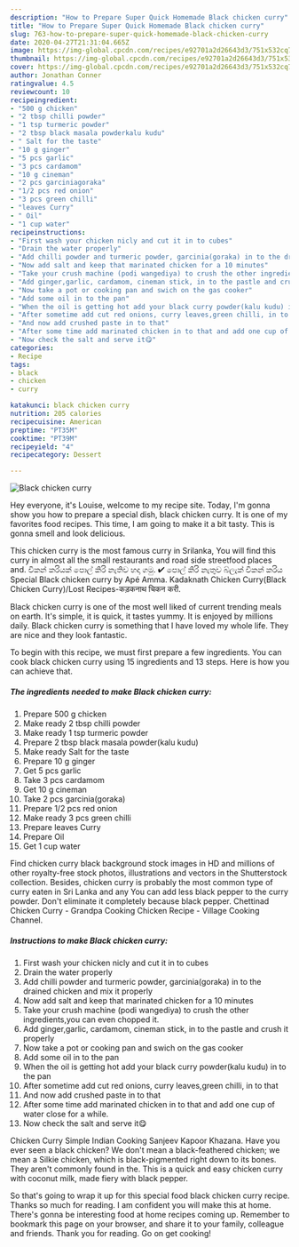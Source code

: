 ```yaml
---
description: "How to Prepare Super Quick Homemade Black chicken curry"
title: "How to Prepare Super Quick Homemade Black chicken curry"
slug: 763-how-to-prepare-super-quick-homemade-black-chicken-curry
date: 2020-04-27T21:31:04.665Z
image: https://img-global.cpcdn.com/recipes/e92701a2d26643d3/751x532cq70/black-chicken-curry-recipe-main-photo.jpg
thumbnail: https://img-global.cpcdn.com/recipes/e92701a2d26643d3/751x532cq70/black-chicken-curry-recipe-main-photo.jpg
cover: https://img-global.cpcdn.com/recipes/e92701a2d26643d3/751x532cq70/black-chicken-curry-recipe-main-photo.jpg
author: Jonathan Conner
ratingvalue: 4.5
reviewcount: 10
recipeingredient:
- "500 g chicken"
- "2 tbsp chilli powder"
- "1 tsp turmeric powder"
- "2 tbsp black masala powderkalu kudu"
- " Salt for the taste"
- "10 g ginger"
- "5 pcs garlic"
- "3 pcs cardamom"
- "10 g cineman"
- "2 pcs garciniagoraka"
- "1/2 pcs red onion"
- "3 pcs green chilli"
- "leaves Curry"
- " Oil"
- "1 cup water"
recipeinstructions:
- "First wash your chicken nicly and cut it in to cubes"
- "Drain the water properly"
- "Add chilli powder and turmeric powder, garcinia(goraka) in to the drained chicken and mix it properly"
- "Now add salt and keep that marinated chicken for a 10 minutes"
- "Take your crush machine (podi wangediya) to crush the other ingredients,you can even chopped it."
- "Add ginger,garlic, cardamom, cineman stick, in to the pastle and crush it properly"
- "Now take a pot or cooking pan and swich on the gas cooker"
- "Add some oil in to the pan"
- "When the oil is getting hot add your black curry powder(kalu kudu) in to the pan"
- "After sometime add cut red onions, curry leaves,green chilli, in to that"
- "And now add crushed paste in to that"
- "After some time add marinated chicken in to that and add one cup of water close for a while."
- "Now check the salt and serve it😋"
categories:
- Recipe
tags:
- black
- chicken
- curry

katakunci: black chicken curry 
nutrition: 205 calories
recipecuisine: American
preptime: "PT35M"
cooktime: "PT39M"
recipeyield: "4"
recipecategory: Dessert

---
```



![Black chicken curry](https://img-global.cpcdn.com/recipes/e92701a2d26643d3/751x532cq70/black-chicken-curry-recipe-main-photo.jpg)

Hey everyone, it's Louise, welcome to my recipe site. Today, I'm gonna show you how to prepare a special dish, black chicken curry. It is one of my favorites food recipes. This time, I am going to make it a bit tasty. This is gonna smell and look delicious.

This chicken curry is the most famous curry in Srilanka, You will find this curry in almost all the small restaurants and road side streetfood places and. චිකන් කරියක් පොල් කිරි නැතිව හදා ගමු. ✔ පොල් කිරි නැතුව බ්ලැක් චිකන් කරිය Special Black chicken curry by Apé Amma. Kadaknath Chicken Curry(Black Chicken Curry)/Lost Recipes-कड़कनाथ चिकन करी.

Black chicken curry is one of the most well liked of current trending meals on earth. It's simple, it is quick, it tastes yummy. It is enjoyed by millions daily. Black chicken curry is something that I have loved my whole life. They are nice and they look fantastic.


To begin with this recipe, we must first prepare a few ingredients. You can cook black chicken curry using 15 ingredients and 13 steps. Here is how you can achieve that.

<!--inarticleads1-->

##### The ingredients needed to make Black chicken curry:

1. Prepare 500 g chicken
1. Make ready 2 tbsp chilli powder
1. Make ready 1 tsp turmeric powder
1. Prepare 2 tbsp black masala powder(kalu kudu)
1. Make ready  Salt for the taste
1. Prepare 10 g ginger
1. Get 5 pcs garlic
1. Take 3 pcs cardamom
1. Get 10 g cineman
1. Take 2 pcs garcinia(goraka)
1. Prepare 1/2 pcs red onion
1. Make ready 3 pcs green chilli
1. Prepare leaves Curry
1. Prepare  Oil
1. Get 1 cup water


Find chicken curry black background stock images in HD and millions of other royalty-free stock photos, illustrations and vectors in the Shutterstock collection. Besides, chicken curry is probably the most common type of curry eaten in Sri Lanka and any You can add less black pepper to the curry powder. Don&#39;t eliminate it completely because black pepper. Chettinad Chicken Curry - Grandpa Cooking Chicken Recipe - Village Cooking Channel. 

<!--inarticleads2-->

##### Instructions to make Black chicken curry:

1. First wash your chicken nicly and cut it in to cubes
1. Drain the water properly
1. Add chilli powder and turmeric powder, garcinia(goraka) in to the drained chicken and mix it properly
1. Now add salt and keep that marinated chicken for a 10 minutes
1. Take your crush machine (podi wangediya) to crush the other ingredients,you can even chopped it.
1. Add ginger,garlic, cardamom, cineman stick, in to the pastle and crush it properly
1. Now take a pot or cooking pan and swich on the gas cooker
1. Add some oil in to the pan
1. When the oil is getting hot add your black curry powder(kalu kudu) in to the pan
1. After sometime add cut red onions, curry leaves,green chilli, in to that
1. And now add crushed paste in to that
1. After some time add marinated chicken in to that and add one cup of water close for a while.
1. Now check the salt and serve it😋


Chicken Curry Simple Indian Cooking Sanjeev Kapoor Khazana. Have you ever seen a black chicken? We don&#39;t mean a black-feathered chicken; we mean a Silkie chicken, which is black-pigmented right down to its bones. They aren&#39;t commonly found in the. This is a quick and easy chicken curry with coconut milk, made fiery with black pepper. 

So that's going to wrap it up for this special food black chicken curry recipe. Thanks so much for reading. I am confident you will make this at home. There's gonna be interesting food at home recipes coming up. Remember to bookmark this page on your browser, and share it to your family, colleague and friends. Thank you for reading. Go on get cooking!

